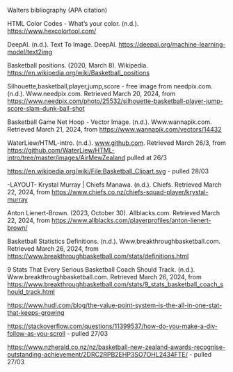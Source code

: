 Walters bibliography (APA citation)

HTML Color Codes - What’s your color. (n.d.). https://www.hexcolortool.com/

DeepAI. (n.d.). Text To Image. DeepAI. https://deepai.org/machine-learning-model/text2img

Basketball positions. (2020, March 8). Wikipedia. https://en.wikipedia.org/wiki/Basketball_positions

Silhouette,basketball,player,jump,score - free image from needpix.com. (n.d.). Www.needpix.com. Retrieved March 20, 2024, from https://www.needpix.com/photo/25532/silhouette-basketball-player-jump-score-slam-dunk-ball-shot

Basketball Game Net Hoop - Vector Image. (n.d.). Www.wannapik.com. Retrieved March 21, 2024, from https://www.wannapik.com/vectors/14432

WaterLiew/HTML-intro. (n.d.). www.github.com. Retrieved March 26/3, from https://github.com/WaterLiew/HTML-intro/tree/master/images/AirMewZealand pulled at 26/3

https://en.wikipedia.org/wiki/File:Basketball_Clipart.svg - pulled 28/03

-LAYOUT-
Krystal Murray | Chiefs Manawa. (n.d.). Chiefs. Retrieved March 22, 2024, from https://www.chiefs.co.nz/chiefs-squad-player/krystal-murray


Anton Lienert-Brown. (2023, October 30). Allblacks.com. Retrieved March 22, 2024, from https://www.allblacks.com/playerprofiles/anton-lienert-brown/

Basketball Statistics Definitions. (n.d.). Www.breakthroughbasketball.com. Retrieved March 26, 2024, from https://www.breakthroughbasketball.com/stats/definitions.html

9 Stats That Every Serious Basketball Coach Should Track. (n.d.). Www.breakthroughbasketball.com. Retrieved March 26, 2024, from https://www.breakthroughbasketball.com/stats/9_stats_basketball_coach_should_track.html

https://www.hudl.com/blog/the-value-point-system-is-the-all-in-one-stat-that-keeps-growing

https://stackoverflow.com/questions/11399537/how-do-you-make-a-div-follow-as-you-scroll - pulled 27/03

https://www.nzherald.co.nz/nz/basketball-new-zealand-awards-recognise-outstanding-achievement/2DRC2RPB2EHP3SO7OHL2434FTE/ - pulled 27/03